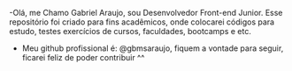 -Olá, me Chamo Gabriel Araujo, sou Desenvolvedor Front-end Junior. Esse repositório foi criado para fins acadêmicos, onde colocarei códigos para estudo, testes
exercícios de cursos, faculdades, bootcamps e etc.

- Meu github profissional é: @gbmsaraujo, fiquem a vontade para seguir, ficarei feliz de poder contribuir ^^

